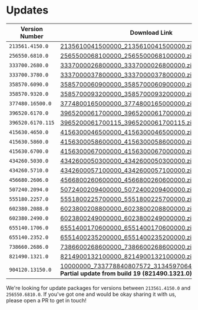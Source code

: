 # Updates

| Version Number | Download Link |
| -------------- | ------------- |
| `213561.4150.0` | [2135610041500000_2135610041500000.zip](https://github.com/QuestEscape/updates/releases/download/2135610041500000/2135610041500000_2135610041500000.zip) |
| `256550.6810.0` | [2565500068100000_2565500068100000.zip](https://github.com/QuestEscape/updates/releases/download/2565500068100000/2565500068100000_2565500068100000.zip) |
| `333700.2680.0` | [3337000026800000_3337000026800000.zip](https://github.com/QuestEscape/updates/releases/download/3337000026800000/3337000026800000_3337000026800000.zip) |
| `333700.3780.0` | [3337000037800000_3337000037800000.zip](https://github.com/QuestEscape/updates/releases/download/3337000037800000/3337000037800000_3337000037800000.zip) |
| `358570.6090.0` | [3585700060900000_3585700060900000.zip](https://github.com/QuestEscape/updates/releases/download/3585700060900000/3585700060900000_3585700060900000.zip) |
| `358570.9320.0` | [3585700093200000_3585700093200000.zip](https://github.com/QuestEscape/updates/releases/download/3585700093200000/3585700093200000_3585700093200000.zip) |
| `377480.16500.0` | [3774800165000000_3774800165000000.zip](https://github.com/QuestEscape/updates/releases/download/3774800165000000/3774800165000000_3774800165000000.zip) |
| `396520.6170.0` | [3965200061700000_3965200061700000.zip](https://github.com/QuestEscape/updates/releases/download/3965200061700000/3965200061700000_3965200061700000.zip) |
| `396520.6170.115` | [3965200061700115_3965200061700115.zip](https://github.com/QuestEscape/updates/releases/download/3965200061700115/3965200061700115_3965200061700115.zip) |
| `415630.4650.0` | [4156300046500000_4156300046500000.zip](https://github.com/QuestEscape/updates/releases/download/4156300046500000/4156300046500000_4156300046500000.zip) |
| `415630.5860.0` | [4156300058600000_4156300058600000.zip](https://github.com/QuestEscape/updates/releases/download/4156300058600000/4156300058600000_4156300058600000.zip) |
| `415630.6700.0` | [4156300067000000_4156300067000000.zip](https://github.com/QuestEscape/updates/releases/download/4156300067000000/4156300067000000_4156300067000000.zip) |
| `434260.5030.0` | [4342600050300000_4342600050300000.zip](https://github.com/kahlos/updates/releases/download/4342600050300000/4342600050300000_4342600050300000.zip) |
| `434260.5710.0` | [4342600057100000_4342600057100000.zip](https://github.com/kahlos/updates/releases/download/4342600057100000/4342600057100000_4342600057100000.zip) |
| `456680.2606.0` | [4566800260600000_4566800260600000.zip](https://github.com/kahlos/updates/releases/download/4566800260600000/4566800260600000_4566800260600000.zip) |
| `507240.2094.0` | [5072400209400000_5072400209400000.zip](https://github.com/kahlos/updates/releases/download/5072400209400000/5072400209400000_5072400209400000.zip) |
| `555180.2257.0` | [5551800225700000_5551800225700000.zip](https://github.com/kahlos/updates/releases/download/5551800225700000/5551800225700000_5551800225700000.zip) |
| `602380.2088.0` | [6023800208800000_6023800208800000.zip](https://github.com/kahlos/updates/releases/download/6023800208800000/6023800208800000_6023800208800000.zip) |
| `602380.2490.0` | [6023800249000000_6023800249000000.zip](https://github.com/kahlos/updates/releases/download/6023800249000000/6023800249000000_6023800249000000.zip) |
| `655140.1706.0` | [6551400170600000_6551400170600000.zip](https://github.com/kahlos/updates/releases/download/6551400170600000/6551400170600000_6551400170600000.zip) |
| `655140.2352.0` | [6551400235200000_6551400235200000.zip](https://github.com/kahlos/updates/releases/download/6551400235200000/6551400235200000_6551400235200000.zip) |
| `738660.2686.0` | [7386600268600000_7386600268600000.zip](https://github.com/kahlos/updates/releases/download/7386600268600000/7386600268600000_7386600268600000.zip) |
| `821490.1321.0` | [8214900132100000_8214900132100000.zip](https://github.com/kahlos/updates/releases/download/8214900132100000/8214900132100000_8214900132100000.zip) |
| `904120.13150.0` | [10000000_733778840807572_3134597064107830720_n.zip](http://www.mediafire.com/file/qewy4hqr1exu9dt/10000000_733778840807572_3134597064107830720_n.zip/file) **Partial update from build 19 (821490.1321.0)** |



We're looking for update packages for versions between `213561.4150.0` and `256550.6810.0`. If you've got one and would be okay sharing it with us, please open a PR to get in touch!
